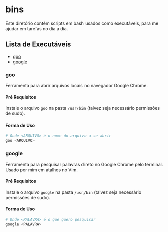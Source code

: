 # bins

Este diretório contém scripts em bash usados como executáveis, para me ajudar em
tarefas no dia a dia.

## Lista de Executáveis

- [goo](#goo)
- [google](#google)

### goo

Ferramenta para abrir arquivos locais no navegador Google Chrome.

#### Pré Requisitos

Instale o arquivo `goo` na pasta `/usr/bin` (talvez seja necessário permissões
de sudo).

#### Forma de Uso

```bash
# Onde <ARQUIVO> é o nome do arquivo a se abrir
goo <ARQUIVO>
```

### google

Ferramenta para pesquisar palavras direto no Google Chrome pelo terminal. Usado
por mim em atalhos no Vim.

#### Pré Requisitos

Instale o arquivo `google` na pasta `/usr/bin` (talvez seja necessário
permissões de sudo).

#### Forma de Uso

```bash
# Onde <PALAVRA> é o que quero pesquisar
google <PALAVRA>
```
